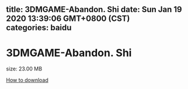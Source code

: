 
title: 3DMGAME-Abandon. Shi
date: Sun Jan 19 2020 13:39:06 GMT+0800 (CST)    
categories: baidu
---

# 3DMGAME-Abandon. Shi
size: 23.00 MB
 
 

[How to download](https://bpcam.bemobtrk.com/go/2ceec3aa-1ca2-46d6-b9ff-aaa5c184517c?jno=193)